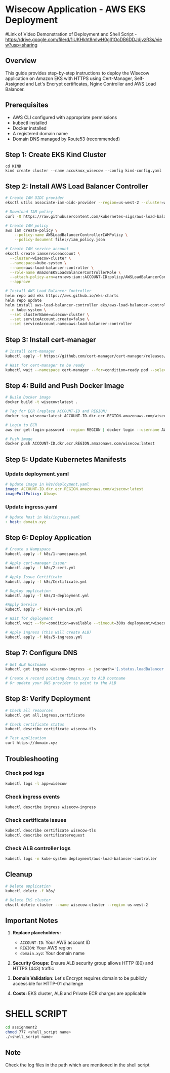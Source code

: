 # Wisecow Application - AWS EKS Deployment 

#Link of Video Demonstration of Deployment and Shell Script -
https://drive.google.com/file/d/1iUKHkht8mlwH0glI1OoDB6DDJdjvzR3s/view?usp=sharing

## Overview
This guide provides step-by-step instructions to deploy the Wisecow application on Amazon EKS with HTTPS using Cert-Manager, Self- Assigned and Let's Encrypt certificates, Nginx Controller and AWS Load Balancer.

## Prerequisites
- AWS CLI configured with appropriate permissions
- kubectl installed
- Docker installed
- A registered domain name 
- Domain DNS managed by Route53 (recommended)

## Step 1: Create EKS Kind Cluster
```
cd KIND
kind create cluster --name accuknox_wisecow --config kind-config.yaml
```

## Step 2: Install AWS Load Balancer Controller

```bash
# Create IAM OIDC provider
eksctl utils associate-iam-oidc-provider --region=us-west-2 --cluster=wisecow-cluster --approve

# Download IAM policy
curl -O https://raw.githubusercontent.com/kubernetes-sigs/aws-load-balancer-controller/v2.7.2/docs/install/iam_policy.json

# Create IAM policy
aws iam create-policy \
    --policy-name AWSLoadBalancerControllerIAMPolicy \
    --policy-document file://iam_policy.json

# Create IAM service account
eksctl create iamserviceaccount \
  --cluster=wisecow-cluster \
  --namespace=kube-system \
  --name=aws-load-balancer-controller \
  --role-name AmazonEKSLoadBalancerControllerRole \
  --attach-policy-arn=arn:aws:iam::ACCOUNT-ID:policy/AWSLoadBalancerControllerIAMPolicy \
  --approve

# Install AWS Load Balancer Controller
helm repo add eks https://aws.github.io/eks-charts
helm repo update
helm install aws-load-balancer-controller eks/aws-load-balancer-controller \
  -n kube-system \
  --set clusterName=wisecow-cluster \
  --set serviceAccount.create=false \
  --set serviceAccount.name=aws-load-balancer-controller
```

## Step 3: Install cert-manager

```bash
# Install cert-manager
kubectl apply -f https://github.com/cert-manager/cert-manager/releases/download/v1.13.0/cert-manager.yaml

# Wait for cert-manager to be ready
kubectl wait --namespace cert-manager --for=condition=ready pod --selector=app=cert-manager --timeout=90s
```

## Step 4: Build and Push Docker Image

```bash
# Build Docker image
docker build -t wisecow:latest .

# Tag for ECR (replace ACCOUNT-ID and REGION)
docker tag wisecow:latest ACCOUNT-ID.dkr.ecr.REGION.amazonaws.com/wisecow:latest

# Login to ECR
aws ecr get-login-password --region REGION | docker login --username AWS --password-stdin ACCOUNT-ID.dkr.ecr.REGION.amazonaws.com

# Push image
docker push ACCOUNT-ID.dkr.ecr.REGION.amazonaws.com/wisecow:latest
```

## Step 5: Update Kubernetes Manifests

### Update deployment.yaml
```yaml
# Update image in k8s/deployment.yaml
image: ACCOUNT-ID.dkr.ecr.REGION.amazonaws.com/wisecow:latest
imagePullPolicy: Always
```


### Update ingress.yaml
```yaml
# Update host in k8s/ingress.yaml
- host: domain.xyz
```

## Step 6: Deploy Application

```bash
# Create a Nampspace
kubectl apply -f k8s/1-namespace.yml

# Apply cert-manager issuer
kubectl apply -f k8s/2-cert.yml

# Apply Issue Certificate
kubectl apply -f k8s/Certificate.yml

# Deploy application
kubectl apply -f k8s/3-deployment.yml

#Apply Service
kubectl apply -f k8s/4-service.yml

# Wait for deployment
kubectl wait --for=condition=available --timeout=300s deployment/wisecow-deployment

# Apply ingress (this will create ALB)
kubectl apply -f k8s/5-ingress.yml
```

## Step 7: Configure DNS

```bash
# Get ALB hostname
kubectl get ingress wisecow-ingress -o jsonpath='{.status.loadBalancer.ingress[0].hostname}'

# Create A record pointing domain.xyz to ALB hostname
# Or update your DNS provider to point to the ALB
```

## Step 8: Verify Deployment

```bash
# Check all resources
kubectl get all,ingress,certificate

# Check certificate status
kubectl describe certificate wisecow-tls

# Test application
curl https://domain.xyz
```

## Troubleshooting

### Check pod logs
```bash
kubectl logs -l app=wisecow
```

### Check ingress events
```bash
kubectl describe ingress wisecow-ingress
```

### Check certificate issues
```bash
kubectl describe certificate wisecow-tls
kubectl describe certificaterequest
```

### Check ALB controller logs
```bash
kubectl logs -n kube-system deployment/aws-load-balancer-controller
```

## Cleanup

```bash
# Delete application
kubectl delete -f k8s/

# Delete EKS cluster
eksctl delete cluster --name wisecow-cluster --region us-west-2
```

## Important Notes

1. **Replace placeholders:**
   - `ACCOUNT-ID`: Your AWS account ID
   - `REGION`: Your AWS region
   - `domain.xyz`: Your domain name

2. **Security Groups:** Ensure ALB security group allows HTTP (80) and HTTPS (443) traffic

3. **Domain Validation:** Let's Encrypt requires domain to be publicly accessible for HTTP-01 challenge

4. **Costs:** EKS cluster, ALB and Private ECR charges are applicable

# SHELL SCRIPT 

```bash
cd assignment2
chmod 777 <shell_script name>
./<shell_script name>
```

## Note

Check the log files in the path which are mentioned in the shell script
